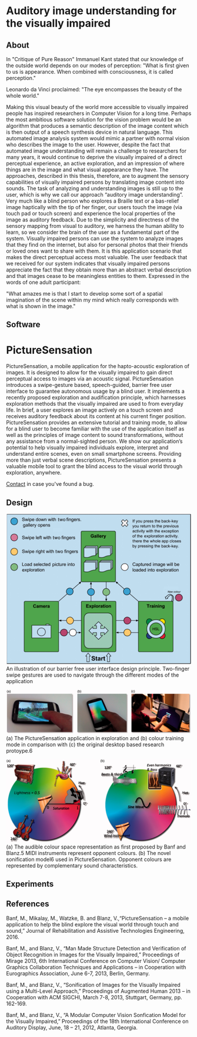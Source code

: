 # Auditory image understanding for the visually impaired

 ## About

In "Critique of Pure Reason" Immanuel Kant stated that our knowledge of the outside
world depends on our modes of perception:
"What is first given to us is appearance. When combined with consciousness, it
is called perception."

Leonardo da Vinci proclaimed: 
"The eye encompasses the beauty of the whole world."

Making this visual beauty of the world more accessible to visually impaired people has
inspired researchers in Computer Vision for a long time. Perhaps the most ambitious
software solution for the vision problem would be an algorithm that produces a semantic
description of the image content which is then output of a speech synthesis device in natural
language. This automated image analysis system would mimic a partner with normal
vision who describes the image to the user. However, despite the fact that automated image
understanding will remain a challenge to researchers for many years, it would continue to
deprive the visually impaired of a direct perceptual experience, an active exploration,
and an impression of where things are in the image and what visual appearance they
have. The approaches, described in this thesis, therefore, are to augment the sensory
capabilities of visually impaired persons by translating image content into sounds. The
task of analyzing and understanding images is still up to the user, which is why we call our
approach “auditory image understanding”. Very much like a blind person who explores a
Braille text or a bas-relief image haptically with the tip of her finger, our users touch the
image (via touch pad or touch screen) and experience the local properties of the image
as auditory feedback. Due to the simplicity and directness of the sensory mapping from
visual to auditory, we harness the human ability to learn, so we consider the brain of the
user as a fundamental part of the system. Visually impaired persons can use the system
to analyze images that they find on the internet, but also for personal photos that their
friends or loved ones want to share with them. It is this application scenario that makes
the direct perceptual access most valuable. The user feedback that we received for our
system indicates that visually impaired persons appreciate the fact that they obtain more
than an abstract verbal description and that images cease to be meaningless entities to
them. Expressed in the words of one adult participant:

"What amazes me is that I start to develop some sort of a spatial imagination
of the scene within my mind which really corresponds with what is shown in
the image."






## Software

# PictureSensation

PictureSensation, a mobile application for the hapto-acoustic exploration of images. It is designed to allow for the visually impaired to gain direct perceptual access to images via an acoustic signal. PictureSensation introduces a swipe-gesture based, speech-guided, barrier free user interface to guarantee autonomous usage by a blind user. It implements a recently proposed exploration and audification principle, which harnesses exploration methods that the visually impaired are used to from everyday life. In brief, a user explores an image actively on a touch screen and receives auditory feedback about its content at his current finger position. PictureSensation provides an extensive tutorial and training mode, to allow for a blind user to become familiar with the use of the application itself as well as the principles of image content to sound transformations, without any assistance from a normal-sighted person. We show our application’s potential to help visually impaired individuals explore, interpret and understand entire scenes, even on small smartphone screens. Providing more than just verbal scene descriptions, PictureSensation presents a valuable mobile tool to grant the blind access to the visual world through exploration, anywhere.
 
[Contact](mailto:mbanf.research@gmail.com) in case you've found a bug. 
 
 
 ## Design
 
![Alt text](/figure1.jpeg?raw=true "functionality map")
 An illustration of our barrier free user interface design principle. Two-finger swipe gestures are used to navigate through the different modes of the application

 
   ![Alt text](/figure2.jpeg?raw=true "functionality map")
(a) The PictureSensation application in exploration and (b) colour training mode in comparison with (c) the original desktop based research protoype.6
 
 
   ![Alt text](/figure3.jpeg?raw=true "functionality map")
 (a) The audible colour space representation as first proposed by Banf and Blanz.5 MIDI instruments represent opponent colours. (b) The novel sonification model6 used in PictureSensation. Opponent colours are represented by complementary sound characteristics.
 
 
 
 ## Experiments




 
 ## References

Banf, M., Mikalay, M., Watzke, B. and Blanz, V.,“PictureSensation – a mobile application to help the blind explore the visual world through touch and sound,” Journal of Rehabilitation and Assistive Technologies Engineering, 2016.
 
Banf, M., and Blanz, V., “Man Made Structure Detection and Verification of Object Recognition in Images for the Visually Impaired,” Proceedings of Mirage 2013, 6th International Conference on Computer Vision/ Computer Graphics Collaboration Techniques and Applications – in Cooperation with Eurographics Association, June 6-7, 2013, Berlin, Germany.

Banf, M., and Blanz, V., “Sonification of Images for the Visually Impaired using a Multi-Level Approach,” Proceedings of Augmented Human 2013 – in Cooperation with ACM SIGCHI, March 7-8, 2013, Stuttgart, Germany, pp. 162-169.

Banf, M., and Blanz, V., “A Modular Computer Vision Sonfication Model for the Visually Impaired,” Proceedings of the 18th International Conference on Auditory Display, June, 18 – 21, 2012, Atlanta, Georgia.


 
